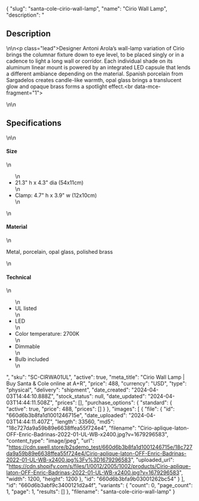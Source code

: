 {
  "slug": "santa-cole-cirio-wall-lamp",
  "name": "Cirio Wall Lamp",
  "description": "<h2>Description</h2>\n<!-- split -->\n<p class=\"lead\">Designer Antoni Arola’s wall-lamp variation of Cirio brings the columnar fixture down to eye level, to be placed singly or in a cadence to light a long wall or corridor. Each individual shade on its aluminum linear mount is powered by an integrated LED capsule that lends a different ambiance depending on the material. Spanish porcelain from Sargadelos creates candle-like warmth, opal glass brings a translucent glow and opaque brass forms a spotlight effect.<br data-mce-fragment=\"1\"></p>\n<!-- split -->\n<h2>Specifications</h2>\n<!-- split -->\n<h4>Size</h4>\n<ul>\n<li>21.3\" h x 4.3\" dia (54x11cm)</li>\n<li>Clamp: 4.7\" h x 3.9\" w (12x10cm)</li>\n</ul>\n<h4>Material</h4>\n<p>Metal, porcelain, opal glass, polished brass</p>\n<h4>Technical</h4>\n<ul>\n<li>UL listed</li>\n<li>LED</li>\n<li>Color temperature: 2700K</li>\n<li>Dimmable</li>\n<li>Bulb included</li>\n</ul>",
  "sku": "SC-CIRWA01UL",
  "active": true,
  "meta_title": "Cirio Wall Lamp | Buy Santa & Cole online at A+R",
  "price": 488,
  "currency": "USD",
  "type": "physical",
  "delivery": "shipment",
  "date_created": "2024-04-03T14:44:10.888Z",
  "stock_status": null,
  "date_updated": "2024-04-03T14:44:11.508Z",
  "prices": [],
  "purchase_options": {
    "standard": {
      "active": true,
      "price": 488,
      "prices": []
    }
  },
  "images": [
    {
      "file": {
        "id": "660d6b3b8fa1d1001246715e",
        "date_uploaded": "2024-04-03T14:44:11.407Z",
        "length": 33560,
        "md5": "18c727da9a59b89e6638ffea55f724e4",
        "filename": "Cirio-aplique-laton-OFF-Enric-Badrinas-2022-01-UL-WB-x2400.jpg?v=1679296583",
        "content_type": "image/jpeg",
        "url": "https://cdn.swell.store/b2sdemo_test/660d6b3b8fa1d1001246715e/18c727da9a59b89e6638ffea55f724e4/Cirio-aplique-laton-OFF-Enric-Badrinas-2022-01-UL-WB-x2400.jpg%3Fv%3D1679296583",
        "uploaded_url": "https://cdn.shopify.com/s/files/1/0012/2005/1002/products/Cirio-aplique-laton-OFF-Enric-Badrinas-2022-01-UL-WB-x2400.jpg?v=1679296583",
        "width": 1200,
        "height": 1200
      },
      "id": "660d6b3bfa9b03001262bc54"
    }
  ],
  "id": "660d6b3abf9c3400121d2a4f",
  "variants": {
    "count": 0,
    "page_count": 1,
    "page": 1,
    "results": []
  },
  "filename": "santa-cole-cirio-wall-lamp"
}